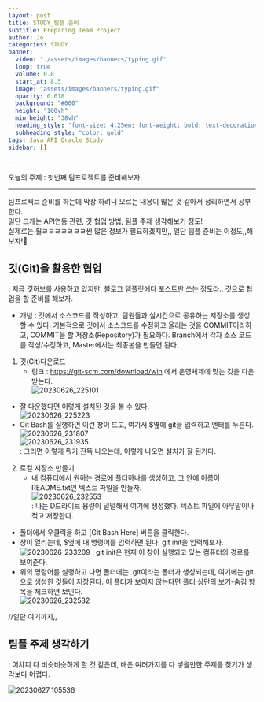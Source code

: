 ```yaml
---
layout: post
title: STUDY_팀플 준비
subtitle: Preparing Team Project 
author: Jo
categories: STUDY
banner:
  video: "./assets/images/banners/typing.gif"
  loop: true
  volume: 0.8
  start_at: 8.5
  image: "assets/images/banners/typing.gif"
  opacity: 0.618
  background: "#000"
  height: "100vh"
  min_height: "38vh"
  heading_style: "font-size: 4.25em; font-weight: bold; text-decoration: underline"
  subheading_style: "color: gold"
tags: Java API Oracle Study
sidebar: []

---
```



오늘의 주제 : 첫번째 팀프로젝트를 준비해보자. <br>
 * * *


팀프로젝트 준비를 하는데 막상 하려니 모르는 내용이 많은 것 같아서 정리하면서 공부한다.<br>
일단 크게는 API연동 관련, 깃 협업 방법, 팀플 주제 생각해보기 정도!<br>
실제로는 훨ㄹㄹㄹㄹㄹㄹㄹ씬 많은 정보가 필요하겠지만,, 일단 팀플 준비는 이정도,,해보자!🤢<br>

## 깃(Git)을 활용한 협업
: 지금 깃허브를 사용하고 있지만, 블로그 템플릿에다 포스트만 쓰는 정도라.. 깃으로 협업을 할 준비를 해보자.<br>
- 개념 : 깃에서 소스코드를 작성하고, 팀원들과 실시간으로 공유하는 저장소를 생성할 수 있다.
  기본적으로 깃에서 소스코드를 수정하고 올리는 것을 COMMIT이라하고, COMMIT을 할 저장소(Repository)가 필요하다.
  Branch에서 각자 소스 코드를 작성/수정하고,  Master에서는 최종본을 만들면 된다.
  
1. 깃(Git)다운로드
   - 링크 : https://git-scm.com/download/win 에서 운영체제에 맞는 깃을 다운받는다. <br>
   ![20230626_225101](https://github.com/CheeseYoung/cheeseyoung.github.io/assets/132384527/1dc5a485-9e6b-4687-83df-1ae6e4c5f6d8) <br>
  - 잘 다운했다면 이렇게 설치된 것을 볼 수 있다.<br>
  ![20230626_225223](https://github.com/CheeseYoung/cheeseyoung.github.io/assets/132384527/a314a646-5d79-4445-8bd3-0269a8930d13)<br>
  - Git Bash를 실행하면 이런 창이 뜨고, 여기서 $옆에 git을 입력하고 엔터를 누른다.<br>
   ![20230626_231807](https://github.com/CheeseYoung/cheeseyoung.github.io/assets/132384527/6fb10c70-f6ea-4feb-a049-bca0470688c4) <br>
  ![20230626_231935](https://github.com/CheeseYoung/cheeseyoung.github.io/assets/132384527/f65830d3-1e6b-485f-ae97-b5d67917d67f) <br>
  : 그러면 이렇게 뭐가 잔뜩 나오는데, 이렇게 나오면 설치가 잘 된거다.<br>

2. 로컬 저장소 만들기
   - 내 컴퓨터에서 원하는 경로에 폴더하나를 생성하고, 그 안에 이름이 README.txt인 텍스트 파일을 만들자.<br>
   ![20230626_232553](https://github.com/CheeseYoung/cheeseyoung.github.io/assets/132384527/af7d8b02-450b-4ea7-9d8e-edfa8ccfc29b)<br>
   : 나는 D드라이브 용량이 널널해서 여기에 생성했다. 텍스트 파일에 아무말이나 적고 저장한다.
  - 폴더에서 우클릭을 하고 [Git Bash Here] 버튼을 클릭한다.
  - 창이 열리는데, $옆에 내 명령어를 입력하면 된다. git init을 입력해보자.<br>
  ![20230626_233209](https://github.com/CheeseYoung/cheeseyoung.github.io/assets/132384527/437eea14-5a42-4333-b271-c7470435aa63)
  : git init은 현재 이 창이 실행되고 있는 컴퓨터의 경로를 보여준다. <br>
  - 위의 명령어를 실행하고 나면 폴더에는 .git이라는 폴더가 생성되는데, 여기에는 git으로 생성한 것들이 저장된다.
    이 폴더가 보이지 않는다면 폴더 상단의 보기-숨김 항목을 체크하면 보인다.<br>
    ![20230626_232532](https://github.com/CheeseYoung/cheeseyoung.github.io/assets/132384527/9ce58a54-0672-4439-8432-8bb7b7457811)

    
//일단 여기까지,,   

    

## 팀플 주제 생각하기
: 어차피 다 비슷비슷하게 할 것 같은데, 배운 여러가지를 다 넣을만한 주제를 찾기가 생각보다 어렵다.<br>


![20230627_105536](https://github.com/CheeseYoung/cheeseyoung.github.io/assets/132384527/18330396-3070-45ad-82f2-d08352a8b81a)



